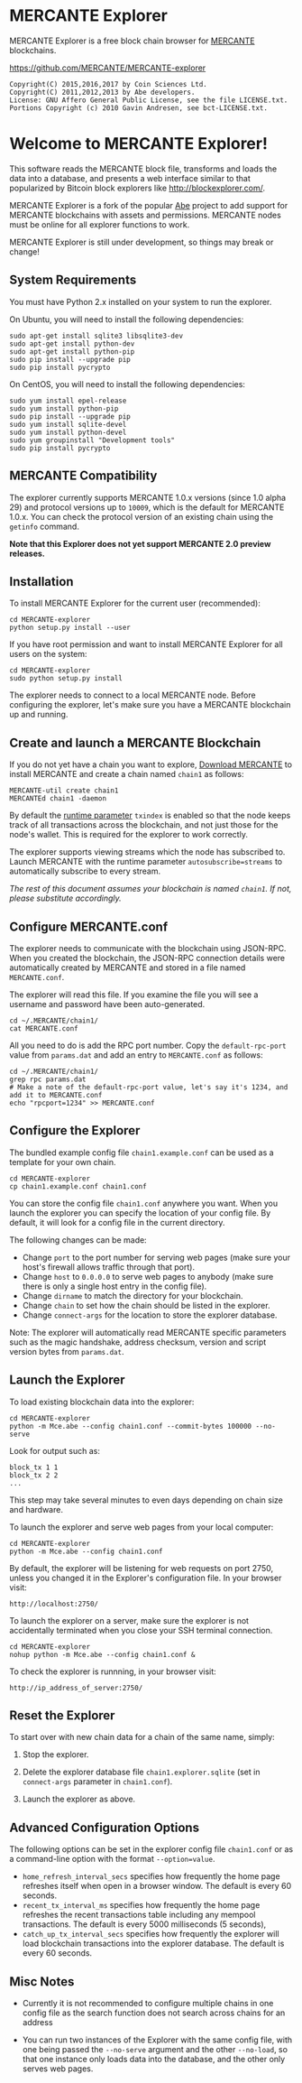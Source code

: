MERCANTE Explorer
===================

MERCANTE Explorer is a free block chain browser for [MERCANTE](http://www.MERCANTE.com/) blockchains.

https://github.com/MERCANTE/MERCANTE-explorer

    Copyright(C) 2015,2016,2017 by Coin Sciences Ltd.
    Copyright(C) 2011,2012,2013 by Abe developers.
    License: GNU Affero General Public License, see the file LICENSE.txt.
    Portions Copyright (c) 2010 Gavin Andresen, see bct-LICENSE.txt.


Welcome to MERCANTE Explorer!
===============================

This software reads the MERCANTE block file, transforms and loads the
data into a database, and presents a web interface similar to that
popularized by Bitcoin block explorers like http://blockexplorer.com/.

MERCANTE Explorer is a fork of the popular [Abe](https://github.com/bitcoin-abe/bitcoin-abe) project to add support for MERCANTE blockchains with assets and permissions.  MERCANTE nodes must be online for all explorer functions to work.

MERCANTE Explorer is still under development, so things may break or change!


System Requirements
-------------------

You must have Python 2.x installed on your system to run the explorer.

On Ubuntu, you will need to install the following dependencies:

    sudo apt-get install sqlite3 libsqlite3-dev
    sudo apt-get install python-dev
    sudo apt-get install python-pip
    sudo pip install --upgrade pip
    sudo pip install pycrypto

On CentOS, you will need to install the following dependencies:

    sudo yum install epel-release
    sudo yum install python-pip
    sudo pip install --upgrade pip
    sudo yum install sqlite-devel
    sudo yum install python-devel
    sudo yum groupinstall "Development tools"
    sudo pip install pycrypto


MERCANTE Compatibility
------------------------

The explorer currently supports MERCANTE 1.0.x versions (since 1.0 alpha 29) and protocol versions up to `10009`, which is the default for MERCANTE 1.0.x. You can check the protocol version of an existing chain using the `getinfo` command.

**Note that this Explorer does not yet support MERCANTE 2.0 preview releases.**

Installation
------------

To install MERCANTE Explorer for the current user (recommended):

    cd MERCANTE-explorer
    python setup.py install --user

If you have root permission and want to install MERCANTE Explorer for all users on the system:

    cd MERCANTE-explorer
    sudo python setup.py install

The explorer needs to connect to a local MERCANTE node.  Before configuring the explorer, let's make sure you have a MERCANTE blockchain up and running.


Create and launch a MERCANTE Blockchain
-----------------------------------------

If you do not yet have a chain you want to explore, [Download MERCANTE](http://www.MERCANTE.com/download-install/) to install MERCANTE and create a chain named ````chain1```` as follows:

    MERCANTE-util create chain1
    MERCANTEd chain1 -daemon

By default the [runtime parameter](http://www.MERCANTE.com/developers/runtime-parameters/) ````txindex```` is enabled so that the node keeps track of all transactions across the blockchain, and not just those for the node's wallet. This is required for the explorer to work correctly.

The explorer supports viewing streams which the node has subscribed to.  Launch MERCANTE with the runtime parameter ````autosubscribe=streams```` to automatically subscribe to every stream.

_The rest of this document assumes your blockchain is named ````chain1````. If not, please substitute accordingly._


Configure MERCANTE.conf
-------------------------

The explorer needs to communicate with the blockchain using JSON-RPC.  When you created the blockchain, the JSON-RPC connection details were automatically created by MERCANTE and stored in a file named ````MERCANTE.conf````.

The explorer will read this file. If you examine the file you will see a username and password have been auto-generated.

    cd ~/.MERCANTE/chain1/
    cat MERCANTE.conf

All you need to do is add the RPC port number. Copy the ````default-rpc-port```` value from ````params.dat```` and add an entry to ````MERCANTE.conf```` as follows:

    cd ~/.MERCANTE/chain1/
    grep rpc params.dat
    # Make a note of the default-rpc-port value, let's say it's 1234, and add it to MERCANTE.conf
    echo "rpcport=1234" >> MERCANTE.conf


Configure the Explorer
----------------------

The bundled example config file ````chain1.example.conf```` can be used as a template for your own chain.

    cd MERCANTE-explorer
    cp chain1.example.conf chain1.conf

You can store the config file ````chain1.conf```` anywhere you want. When you launch the explorer you can specify the location of your config file. By default, it will look for a config file in the current directory.

The following changes can be made:

* Change ````port```` to the port number for serving web pages (make sure your host's firewall allows traffic through that port).
* Change ````host```` to ````0.0.0.0```` to serve web pages to anybody (make sure there is only a single host entry in the config file).
* Change ````dirname```` to match the directory for your blockchain.
* Change ````chain```` to set how the chain should be listed in the explorer.
* Change ````connect-args```` for the location to store the explorer database.

Note: The explorer will automatically read MERCANTE specific parameters such as the magic handshake, address checksum, version and script version bytes from ````params.dat````.


Launch the Explorer
-------------------

To load existing blockchain data into the explorer:

    cd MERCANTE-explorer
    python -m Mce.abe --config chain1.conf --commit-bytes 100000 --no-serve

Look for output such as:

    block_tx 1 1
    block_tx 2 2
    ...

This step may take several minutes to even days depending on chain size and hardware.

To launch the explorer and serve web pages from your local computer:

    cd MERCANTE-explorer
    python -m Mce.abe --config chain1.conf

By default, the explorer will be listening for web requests on port 2750, unless you changed it in the Explorer's configuration file.  In your browser visit:

    http://localhost:2750/

To launch the explorer on a server, make sure the explorer is not accidentally terminated when you close your SSH terminal connection.

    cd MERCANTE-explorer
    nohup python -m Mce.abe --config chain1.conf &

To check the explorer is runnning, in your browser visit:

    http://ip_address_of_server:2750/


Reset the Explorer
------------------

To start over with new chain data for a chain of the same name, simply:

1. Stop the explorer.

2. Delete the explorer database file ````chain1.explorer.sqlite```` (set in ````connect-args```` parameter in ````chain1.conf````).

3. Launch the explorer as above.


Advanced Configuration Options
------------------------------

The following options can be set in the explorer config file ````chain1.conf```` or as a command-line option with the format ````--option=value````.

* ````home_refresh_interval_secs```` specifies how frequently the home page refreshes itself when open in a browser window.  The default is every 60 seconds.
* ````recent_tx_interval_ms```` specifies how frequently the home page refreshes the recent transactions table including any mempool transactions.  The default is every 5000 milliseconds (5 seconds),
* ````catch_up_tx_interval_secs```` specifies how frequently the explorer will load blockchain transactions into the explorer database.  The default is every 60 seconds.


Misc Notes
----------
* Currently it is not recommended to configure multiple chains in one config file as the search function does not search across chains for an address

* You can run two instances of the Explorer with the same config file, with one being passed the ````--no-serve```` argument and the other ````--no-load````, so that one instance only loads data into the database, and the other only serves web pages.
